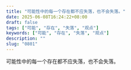 ```yaml
---
title: "可能性中的每一个存在都不应失落，也不会失落。"
date: 2025-06-08T16:24:22+08:00
draft: false
tags: ["可能", "存在", "失落", "观点"]
keywords: ["可能", "存在", "失落", "观点"]
description: ""
slug: "0801"
---
```


可能性中的每一个存在都不应失落，也不会失落。
